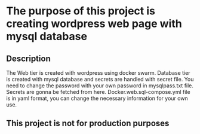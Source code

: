 # The purpose of this project is creating wordpress web page with mysql database 

## Description
The Web tier is created with wordpress using docker swarm. Database tier is created with mysql database and secrets are handled with secret file. You need to change the password with your own password in mysqlpass.txt file. Secrets are gonna be fetched from here. Docker.web.sql-compose.yml file is in yaml format, you can change the necessary information for your own use.
## This project is not for production purposes

